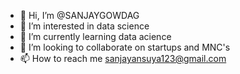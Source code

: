 - 👋 Hi, I’m @SANJAYGOWDAG
- 👀 I’m interested in data science
- 🌱 I’m currently learning data acience
- 💞️ I’m looking to collaborate on startups and MNC's
- 📫 How to reach me sanjayansuya123@gmail.com

<!---
SANJAYGOWDAG/SANJAYGOWDAG is a ✨ special ✨ repository because its `README.md` (this file) appears on your GitHub profile.
You can click the Preview link to take a look at your changes.
--->
